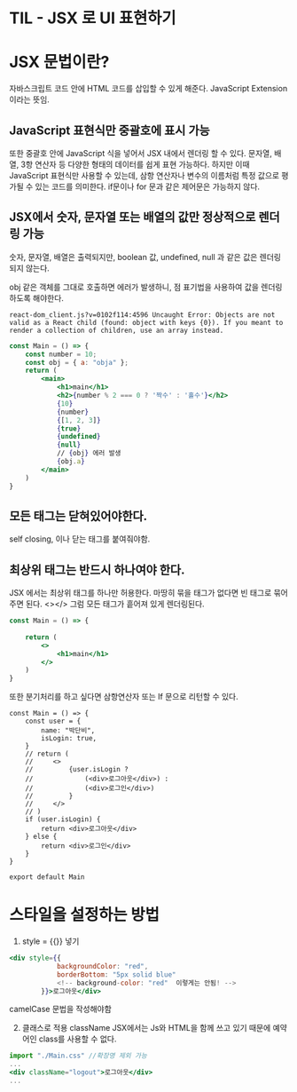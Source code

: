 # TIL - JSX 로 UI 표현하기

# JSX 문법이란? 
자바스크립트 코드 안에 HTML 코드를 삽입할 수 있게 해준다.
JavaScript Extension 이라는 뜻임.

## JavaScript 표현식만 중괄호에 표시 가능
또한 중괄호 안에 JavaScript 식을 넣어서 JSX 내에서 렌더링 할 수 있다. 
문자열, 배열, 3항 연산자 등 다양한 형태의 데이터를 쉽게 표현 가능하다. 
하지만 이때 JavaScript 표현식만 사용할 수 있는데, 삼항 연산자나 변수의 이름처럼 특정 값으로 평가될 수 있는 코드를 의미한다.
if문이나 for 문과 같은 제어문은 가능하지 않다. 

## JSX에서 숫자, 문자열 또는 배열의 값만 정상적으로 렌더링 가능
숫자, 문자열, 배열은 출력되지만, boolean 값, undefined, null 과 같은 값은 렌더링 되지 않는다.

obj 같은 객체를 그대로 호출하면 에러가 발생하니, 점 표기법을 사용하여 값을 렌더링 하도록 해야한다.
```
react-dom_client.js?v=0102f114:4596 Uncaught Error: Objects are not valid as a React child (found: object with keys {0}). If you meant to render a collection of children, use an array instead.
```


```jsx
const Main = () => {
    const number = 10;
    const obj = { a: "obja" };
    return (
        <main>
            <h1>main</h1>
            <h2>{number % 2 === 0 ? '짝수' : '홀수'}</h2>
            {10}
            {number}
            {[1, 2, 3]}
            {true}
            {undefined}
            {null}
            // {obj} 에러 발생
            {obj.a}
        </main>
    )
}
```


## 모든 태그는 닫혀있어야한다.
self closing, 이나 닫는 태그를 붙여줘야함.

## 최상위 태그는 반드시 하나여야 한다. 
JSX 에서는 최상위 태그를 하나만 허용한다. 
마땅히 묶을 태그가 없다면 빈 태그로 묶어주면 된다. <></> 그럼 모든 태그가 흩어져 있게 렌더링된다.


```jsx
const Main = () => {
    
    return (
        <>
            <h1>main</h1>
        </>
    )
}

```



또한 분기처리를 하고 싶다면 삼항연산자 또는 If 문으로 리턴할 수 있다. 
```Jsx
const Main = () => {
    const user = {
        name: "박단비",
        isLogin: true,
    }
    // return (
    //     <>
    //         {user.isLogin ?
    //             (<div>로그아웃</div>) :
    //             (<div>로그인</div>)
    //         }
    //     </>
    // )
    if (user.isLogin) {
        return <div>로그아웃</div>
    } else {
        return <div>로그인</div>
    }
}

export default Main
```


# 스타일을 설정하는 방법

1. style = {{}} 넣기 
```jsx
<div style={{
            backgroundColor: "red",
            borderBottom: "5px solid blue"
            <!-- background-color: "red"  이렇게는 안됨! -->
        }}>로그아웃</div>
```

camelCase 문법을 작성해야함

2. 클래스로 적용 className
JSX에서는 Js와 HTML을 함께 쓰고 있기 때문에 예약어인 class를 사용할 수 없다.

```jsx
import "./Main.css" //확장명 제외 가능 
...
<div className="logout">로그아웃</div>
...
```

